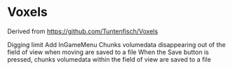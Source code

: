 # Voxels
 Derived from https://github.com/Tuntenfisch/Voxels

Digging limit
Add InGameMenu
Chunks volumedata disappearing out of the field of view when moving are saved to a file
When the Save button is pressed, chunks volumedata within the field of view are saved to a file
